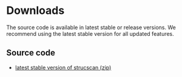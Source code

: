 # Downloads

The source code is available in latest stable or release versions. We
recommend using the latest stable version for all updated features.

## Source code

-   [latest stable version of strucscan
    (zip)](https://github.com/ICAMS/strucscan/archive/refs/heads/main.zip)
